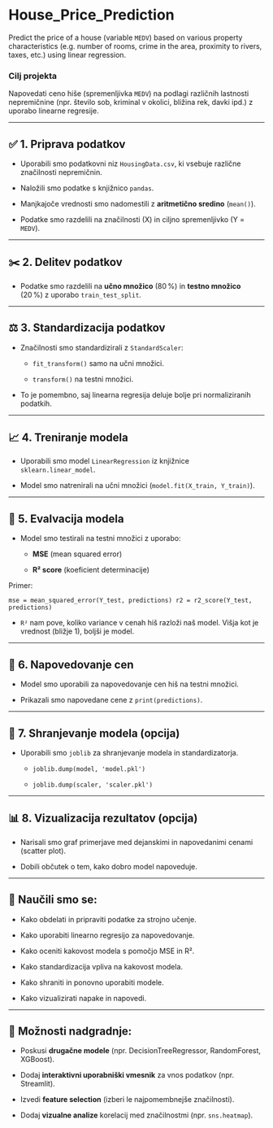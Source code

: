# House_Price_Prediction
Predict the price of a house (variable `MEDV`) based on various property characteristics (e.g. number of rooms, crime in the area, proximity to rivers, taxes, etc.) using linear regression.
### **Cilj projekta**

Napovedati ceno hiše (spremenljivka `MEDV`) na podlagi različnih lastnosti nepremičnine (npr. število sob, kriminal v okolici, bližina rek, davki ipd.) z uporabo linearne regresije.

---

## ✅ 1. **Priprava podatkov**

- Uporabili smo podatkovni niz `HousingData.csv`, ki vsebuje različne značilnosti nepremičnin.

- Naložili smo podatke s knjižnico `pandas`.

- Manjkajoče vrednosti smo nadomestili z **aritmetično sredino** (`mean()`).

- Podatke smo razdelili na značilnosti (X) in ciljno spremenljivko (Y = `MEDV`).


---

## ✂️ 2. **Delitev podatkov**

- Podatke smo razdelili na **učno množico** (80 %) in **testno množico** (20 %) z uporabo `train_test_split`.


---

## ⚖️ 3. **Standardizacija podatkov**

- Značilnosti smo standardizirali z `StandardScaler`:

	- `fit_transform()` samo na učni množici.

    - `transform()` na testni množici.

- To je pomembno, saj linearna regresija deluje bolje pri normaliziranih podatkih.

---

## 📈 4. **Treniranje modela**

- Uporabili smo model `LinearRegression` iz knjižnice `sklearn.linear_model`.

- Model smo natrenirali na učni množici (`model.fit(X_train, Y_train)`).


---

## 🧪 5. **Evalvacija modela**

- Model smo testirali na testni množici z uporabo:

    - **MSE** (mean squared error)

    - **R² score** (koeficient determinacije)


Primer:
```
mse = mean_squared_error(Y_test, predictions) r2 = r2_score(Y_test, predictions)
`````

- `R²` nam pove, koliko variance v cenah hiš razloži naš model. Višja kot je vrednost (bližje 1), boljši je model.

---

## 🧮 6. **Napovedovanje cen**

- Model smo uporabili za napovedovanje cen hiš na testni množici.

- Prikazali smo napovedane cene z `print(predictions)`.


---

## 💾 7. **Shranjevanje modela (opcija)**

- Uporabili smo `joblib` za shranjevanje modela in standardizatorja.

    - `joblib.dump(model, 'model.pkl')`

    - `joblib.dump(scaler, 'scaler.pkl')`


---

## 📊 8. **Vizualizacija rezultatov (opcija)**

- Narisali smo graf primerjave med dejanskimi in napovedanimi cenami (scatter plot).

- Dobili občutek o tem, kako dobro model napoveduje.


---

## 🧠 Naučili smo se:

- Kako obdelati in pripraviti podatke za strojno učenje.

- Kako uporabiti linearno regresijo za napovedovanje.

- Kako oceniti kakovost modela s pomočjo MSE in R².

- Kako standardizacija vpliva na kakovost modela.

- Kako shraniti in ponovno uporabiti modele.

- Kako vizualizirati napake in napovedi.

---

## 🚀 Možnosti nadgradnje:

- Poskusi **drugačne modele** (npr. DecisionTreeRegressor, RandomForest, XGBoost).

- Dodaj **interaktivni uporabniški vmesnik** za vnos podatkov (npr. Streamlit).

- Izvedi **feature selection** (izberi le najpomembnejše značilnosti).

- Dodaj **vizualne analize** korelacij med značilnostmi (npr. `sns.heatmap`).
